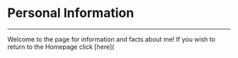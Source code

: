 # Personal Information

---------------------------------

Welcome to the page for information and facts about me! If you wish to return to the Homepage click [here](
